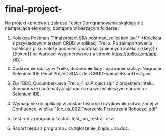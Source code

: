# final-project-

Na projekt końcowy z zakresu Tester Oprogramowania skąłdają się następujące elementy, dostępne w bierzącym folderze. 

1. Kolekcja Postman "Final project SDA.postman_collection.jso"*
*Kolekcja z przykładowym testem CRUD w aplikacji Trello. 
Po zaimportowaniu kolekcji z pliku należy podmienić wartości zmiennych kolekcji {{key}} i {{token}} na wartości wygenerowane na stronie https://trello.com/app-key .

2. Dodawanie tablicy w Trello, dodawanie listy i usówanie tablicy. Nagranie Selenium IDE (Final Project SDA.side i CRUDExampleBoardTest.java

3. Zip "BDD_Cucumber-Java_Trello_FinalProject.zip" z projektem InteliJ. Scenariusze i automatyzacja oparta na wcześniejszym nagraniu z Selenium IDE. 

4. Wymaganie do aplikacji w postaci historyjki użytkownika utworzonej w Confluence, w pliku "[cc_us_002]Tworzenie Przestrzeni Roboczej.pdf"

5. Test run z programu Testrail test_run_Testrail.csv.

6. Raport błędu z programu Jira zgłoszenie_błędu_Jira.doc. 
